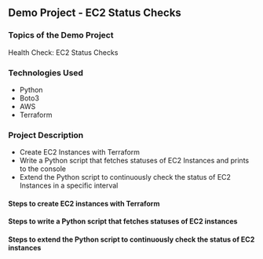 ## Demo Project - EC2 Status Checks

### Topics of the Demo Project
Health Check: EC2 Status Checks

### Technologies Used
- Python
- Boto3
- AWS
- Terraform

### Project Description
- Create EC2 Instances with Terraform
- Write a Python script that fetches statuses of EC2 Instances and prints to the console
- Extend the Python script to continuously check the status of EC2 Instances in a specific interval


#### Steps to create EC2 instances with Terraform

#### Steps to write a Python script that fetches statuses of EC2 instances

#### Steps to extend the Python script to continuously check the status of EC2 instances
